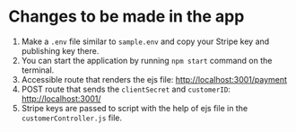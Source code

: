 # Changes to be made in the app

1. Make a `.env` file similar to `sample.env` and copy your Stripe key and publishing key there.
2. You can start the application by running `npm start` command on the terminal.
3. Accessible route that renders the ejs file: [http://localhost:3001/payment](http://localhost:3001/payment)
4. POST route that sends the `clientSecret` and `customerID`: [http://localhost:3001/](http://localhost:3001/)
5. Stripe keys are passed to script with the help of ejs file in the `customerController.js` file.
